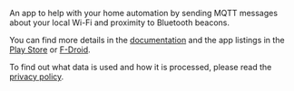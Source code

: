 An app to help with your home automation by sending MQTT messages about your local Wi-Fi and
proximity to Bluetooth beacons.

You can find more details in
the [documentation](https://github.com/ostrya/PresencePublisher/blob/main/README.md)
and the app listings in
the [Play Store](https://play.google.com/store/apps/details?id=org.ostrya.presencepublisher)
or [F-Droid](https://f-droid.org/packages/org.ostrya.presencepublisher/).

To find out what data is used and how it is processed, please read
the [privacy policy](PRIVACY_POLICY.md).
